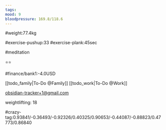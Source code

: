 ```yaml
---
tags: 
mood: 9
bloodpressure: 169.8/118.6
---
```


#weight:77.4kg

#exercise-pushup:33
#exercise-plank:45sec

#meditation

⭐⭐

#finance/bank1:-4.0USD

[[todo_family|To-Do @Family]]
[[todo_work|To-Do @Work]]

obsidian-tracker+1@gmail.com

weightlifting: 18

#crazy-tag:0.93841/-0.36493/-0.92326/0.40325/0.90653/-0.44087/-0.88823/0.47773/0.86840


